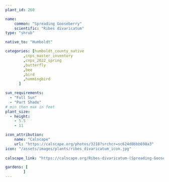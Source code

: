 ```yaml
---
plant_id: 260 

name: 
    common: "Spreading Gooseberry" 
    scientific: "Ribes divaricatum" 
type: "shrub"

native_to: "Humboldt"

categories: [humboldt_county_native
        ,cnps_master_inventory
        ,cnps_2022_spring
        ,butterfly
        ,bee
        ,bird
        ,hummingbird
      ]

sun_requirements:
  - "Full Sun"
  - "Part Shade"
# min then max in feet
plant_size:
  - height: 
    - 5.5 
    - 11

icon_attribution: 
    name: "Calscape"
    url: "https://calscape.org/photos/3218?srchcr=sc624d0bbb698a3"
icon: "/assets/images/plants/ribes_divaricatum_icon.jpg"
 
calscape_link: "https://calscape.org/Ribes-divaricatum-(Spreading-Gooseberry)"

gardens: [
        ]
---
```








